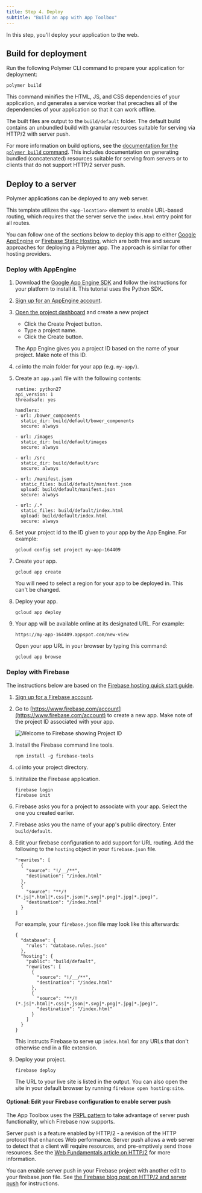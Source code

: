 ```yaml
---
title: Step 4. Deploy
subtitle: "Build an app with App Toolbox"
---
```


<!-- toc -->

In this step, you'll deploy your application to the web.

## Build for deployment

Run the following Polymer CLI command to prepare your
application for deployment:

    polymer build

This command  minifies the HTML, JS, and CSS dependencies of your application,
and generates a service worker that precaches all of the dependencies
of your application so that it can work offline.

The built files are output to the `build/default` folder. The default build contains an unbundled
build with granular resources suitable for serving via HTTP/2 with server push. 

For more information on build options, see the [documentation for the `polymer build` command](/2.0/docs/tools/polymer-cli#build).
This includes documentation on generating bundled (concatenated) resources suitable for
serving from servers or to clients that do not support HTTP/2 server push.

## Deploy to a server

Polymer applications can be deployed to any web server.

This template utilizes the `<app-location>` element to enable URL-based routing,
which requires that the server serve the `index.html` entry point for all
routes.

You can follow one of the sections below to deploy this app to either
[Google AppEngine](https://cloud.google.com/appengine) or [Firebase
Static Hosting](https://www.firebase.com/docs/hosting/), which are both free and
secure approaches for deploying a Polymer app.  The approach
is similar for other hosting providers.

### Deploy with AppEngine

1.  Download the [Google App Engine SDK](https://cloud.google.com/appengine/downloads)
and follow the instructions for your platform to install it. This tutorial uses the Python SDK.

1.  [Sign up for an AppEngine account](https://cloud.google.com/appengine).

1.  [Open the project dashboard](https://console.cloud.google.com/iam-admin/projects)
and create a new project

    * Click the Create Project button.
    * Type a project name.
    * Click the Create button.
    
    The App Engine gives you a project ID based on the name of your project.
    Make note of this ID.

1.  `cd` into the main folder for your app (e.g. `my-app/`).

1. Create an `app.yaml` file with the following contents:

    ```
    runtime: python27
    api_version: 1
    threadsafe: yes

    handlers:
    - url: /bower_components
      static_dir: build/default/bower_components
      secure: always

    - url: /images
      static_dir: build/default/images
      secure: always

    - url: /src
      static_dir: build/default/src
      secure: always

    - url: /manifest.json
      static_files: build/default/manifest.json
      upload: build/default/manifest.json
      secure: always

    - url: /.*
      static_files: build/default/index.html
      upload: build/default/index.html
      secure: always
    ```

1.  Set your project id to the ID given to your app by the App Engine. For example:
    ````
    gcloud config set project my-app-164409
    ````

1. Create your app.
    ````
    gcloud app create
    ````
	
    You will need to select a region for your app to be deployed in. This can't be changed.

1. Deploy your app.

    ````
    gcloud app deploy
    ````

1. Your app will be available online at its designated URL. For example:

    ````
    https://my-app-164409.appspot.com/new-view
    ````

    Open your app URL in your browser by typing this command:

    ````
    gcloud app browse
    ````

### Deploy with Firebase

The instructions below are based on the [Firebase hosting quick start
guide](https://www.firebase.com/docs/hosting/quickstart.html).

1.  [Sign up for a Firebase account](https://www.firebase.com/signup/).

1.  Go to [https://www.firebase.com/account](https://www.firebase.com/account) to create a new app. Make note of the project ID associated with your app.

    ![Welcome to Firebase showing Project ID](/images/2.0/toolbox/welcome-firebase.png)

1.  Install the Firebase command line tools.

        npm install -g firebase-tools

1.  `cd` into your project directory.

1.  Inititalize the Firebase application.

        firebase login
        firebase init

1.  Firebase asks you for a project to associate with your app. Select the one you created earlier.

1.  Firebase asks you the name of your app's public directory. Enter
    `build/default`.

1.  Edit your firebase configuration to add support for URL routing.  Add
    the following to the `hosting` object in your `firebase.json` file.

    ```
    "rewrites": [
      {
        "source": "!/__/**",
        "destination": "/index.html"
      },
      {
        "source": "**/!(*.js|*.html|*.css|*.json|*.svg|*.png|*.jpg|*.jpeg)",
        "destination": "/index.html"
      }
    ]
    ```

    For example, your `firebase.json` file may look like this afterwards:
	
    ```
    {
      "database": {
        "rules": "database.rules.json"
      },
      "hosting": {
        "public": "build/default",
        "rewrites": [
          {
            "source": "!/__/**",
            "destination": "/index.html"
          },
          {
            "source": "**/!(*.js|*.html|*.css|*.json|*.svg|*.png|*.jpg|*.jpeg)",
            "destination": "/index.html"
          }
        ]
      }
    }
    ```	

    This instructs Firebase to serve up `index.html` for any URLs that don't
    otherwise end in a file extension.

1.  Deploy your project.

        firebase deploy

    The URL to your live site is listed in the output. You can also open
    the site in your default browser by running `firebase open hosting:site`.

#### Optional: Edit your Firebase configuration to enable server push

The App Toolbox uses the [PRPL pattern](/{{{polymer_version_dir}}}/toolbox/server#prpl-pattern) to take advantage of server push functionality, which Firebase now supports.

Server push is a feature enabled by HTTP/2 - a revision of the HTTP protocol that enhances Web performance. Server push allows a web server to detect that a client will require resources, and pre-emptively send those resources. See the [Web Fundamentals article on HTTP/2](https://developers.google.com/web/fundamentals/performance/http2/) for more information.

You can enable server push in your Firebase project with another edit to your firebase.json file. See [the Firebase blog post on HTTP/2 and server push](https://firebase.googleblog.com/2016/09/http2-comes-to-firebase-hosting.html) for instructions.